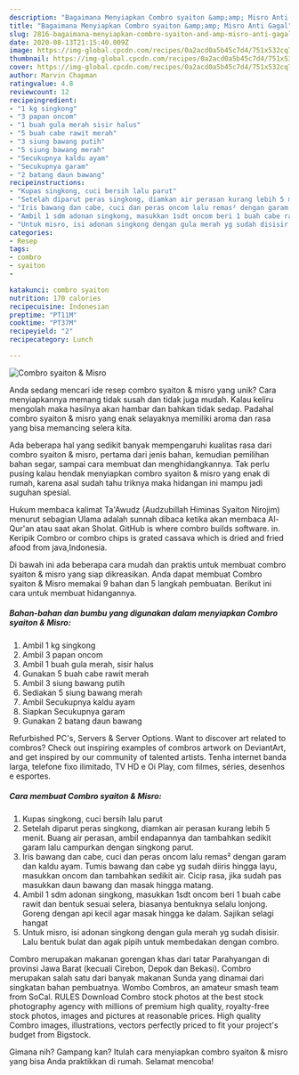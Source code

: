```yaml
---
description: "Bagaimana Menyiapkan Combro syaiton &amp;amp; Misro Anti Gagal"
title: "Bagaimana Menyiapkan Combro syaiton &amp;amp; Misro Anti Gagal"
slug: 2816-bagaimana-menyiapkan-combro-syaiton-and-amp-misro-anti-gagal
date: 2020-08-13T21:15:40.009Z
image: https://img-global.cpcdn.com/recipes/0a2acd0a5b45c7d4/751x532cq70/combro-syaiton-misro-foto-resep-utama.jpg
thumbnail: https://img-global.cpcdn.com/recipes/0a2acd0a5b45c7d4/751x532cq70/combro-syaiton-misro-foto-resep-utama.jpg
cover: https://img-global.cpcdn.com/recipes/0a2acd0a5b45c7d4/751x532cq70/combro-syaiton-misro-foto-resep-utama.jpg
author: Marvin Chapman
ratingvalue: 4.8
reviewcount: 12
recipeingredient:
- "1 kg singkong"
- "3 papan oncom"
- "1 buah gula merah sisir halus"
- "5 buah cabe rawit merah"
- "3 siung bawang putih"
- "5 siung bawang merah"
- "Secukupnya kaldu ayam"
- "Secukupnya garam"
- "2 batang daun bawang"
recipeinstructions:
- "Kupas singkong, cuci bersih lalu parut"
- "Setelah diparut peras singkong, diamkan air perasan kurang lebih 5 menit. Buang air perasan, ambil endapannya dan tambahkan sedikit garam lalu campurkan dengan singkong parut."
- "Iris bawang dan cabe, cuci dan peras oncom lalu remas² dengan garam dan kaldu ayam. Tumis bawang dan cabe yg sudah diiris hingga layu, masukkan oncom dan tambahkan sedikit air. Cicip rasa, jika sudah pas masukkan daun bawang dan masak hingga matang."
- "Ambil 1 sdm adonan singkong, masukkan 1sdt oncom beri 1 buah cabe rawit dan bentuk sesuai selera, biasanya bentuknya selalu lonjong. Goreng dengan api kecil agar masak hingga ke dalam. Sajikan selagi hangat"
- "Untuk misro, isi adonan singkong dengan gula merah yg sudah disisir. Lalu bentuk bulat dan agak pipih untuk membedakan dengan combro."
categories:
- Resep
tags:
- combro
- syaiton
- 

katakunci: combro syaiton  
nutrition: 170 calories
recipecuisine: Indonesian
preptime: "PT11M"
cooktime: "PT37M"
recipeyield: "2"
recipecategory: Lunch

---
```



![Combro syaiton &amp; Misro](https://img-global.cpcdn.com/recipes/0a2acd0a5b45c7d4/751x532cq70/combro-syaiton-misro-foto-resep-utama.jpg)

Anda sedang mencari ide resep combro syaiton &amp; misro yang unik? Cara menyiapkannya memang tidak susah dan tidak juga mudah. Kalau keliru mengolah maka hasilnya akan hambar dan bahkan tidak sedap. Padahal combro syaiton &amp; misro yang enak selayaknya memiliki aroma dan rasa yang bisa memancing selera kita.

Ada beberapa hal yang sedikit banyak mempengaruhi kualitas rasa dari combro syaiton &amp; misro, pertama dari jenis bahan, kemudian pemilihan bahan segar, sampai cara membuat dan menghidangkannya. Tak perlu pusing kalau hendak menyiapkan combro syaiton &amp; misro yang enak di rumah, karena asal sudah tahu triknya maka hidangan ini mampu jadi suguhan spesial.

Hukum membaca kalimat Ta&#39;Awudz (Audzubillah Himinas Syaiton Nirojim) menurut sebagian Ulama adalah sunnah dibaca ketika akan membaca Al-Qur&#39;an atau saat akan Sholat. GitHub is where combro builds software. in. Keripik Combro or combro chips is grated cassava which is dried and fried afood from java,Indonesia.


Di bawah ini ada beberapa cara mudah dan praktis untuk membuat combro syaiton &amp; misro yang siap dikreasikan. Anda dapat membuat Combro syaiton &amp; Misro memakai 9 bahan dan 5 langkah pembuatan. Berikut ini cara untuk membuat hidangannya.

<!--inarticleads1-->

##### Bahan-bahan dan bumbu yang digunakan dalam menyiapkan Combro syaiton &amp; Misro:

1. Ambil 1 kg singkong
1. Ambil 3 papan oncom
1. Ambil 1 buah gula merah, sisir halus
1. Gunakan 5 buah cabe rawit merah
1. Ambil 3 siung bawang putih
1. Sediakan 5 siung bawang merah
1. Ambil Secukupnya kaldu ayam
1. Siapkan Secukupnya garam
1. Gunakan 2 batang daun bawang


Refurbished PC&#39;s, Servers &amp; Server Options. Want to discover art related to combros? Check out inspiring examples of combros artwork on DeviantArt, and get inspired by our community of talented artists. Tenha internet banda larga, telefone fixo ilimitado, TV HD e Oi Play, com filmes, séries, desenhos e esportes. 

<!--inarticleads2-->

##### Cara membuat Combro syaiton &amp; Misro:

1. Kupas singkong, cuci bersih lalu parut
1. Setelah diparut peras singkong, diamkan air perasan kurang lebih 5 menit. Buang air perasan, ambil endapannya dan tambahkan sedikit garam lalu campurkan dengan singkong parut.
1. Iris bawang dan cabe, cuci dan peras oncom lalu remas² dengan garam dan kaldu ayam. Tumis bawang dan cabe yg sudah diiris hingga layu, masukkan oncom dan tambahkan sedikit air. Cicip rasa, jika sudah pas masukkan daun bawang dan masak hingga matang.
1. Ambil 1 sdm adonan singkong, masukkan 1sdt oncom beri 1 buah cabe rawit dan bentuk sesuai selera, biasanya bentuknya selalu lonjong. Goreng dengan api kecil agar masak hingga ke dalam. Sajikan selagi hangat
1. Untuk misro, isi adonan singkong dengan gula merah yg sudah disisir. Lalu bentuk bulat dan agak pipih untuk membedakan dengan combro.


Combro merupakan makanan gorengan khas dari tatar Parahyangan di provinsi Jawa Barat (kecuali Cirebon, Depok dan Bekasi). Combro merupakan salah satu dari banyak makanan Sunda yang dinamai dari singkatan bahan pembuatnya. Wombo Combros, an amateur smash team from SoCal. RULES Download Combro stock photos at the best stock photography agency with millions of premium high quality, royalty-free stock photos, images and pictures at reasonable prices. High quality Combro images, illustrations, vectors perfectly priced to fit your project&#39;s budget from Bigstock. 

Gimana nih? Gampang kan? Itulah cara menyiapkan combro syaiton &amp; misro yang bisa Anda praktikkan di rumah. Selamat mencoba!
